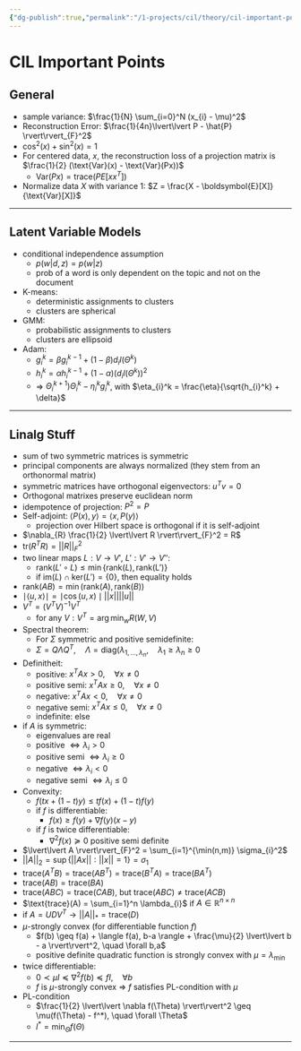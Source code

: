 ```yaml
---
{"dg-publish":true,"permalink":"/1-projects/cil/theory/cil-important-points/","tags":["eth/cil/theory"],"created":"","updated":""}
---
```


# CIL Important Points
## General
- sample variance: $\frac{1}{N} \sum_{i=0}^N (x_{i} - \mu)^2$
- Reconstruction Error: $\frac{1}{4n}\lvert\lvert P - \hat{P} \rvert\rvert_{F}^2$
- $\cos^2(x) + \sin^2(x) = 1$
- For centered data, $x$, the reconstruction loss of a projection matrix is $\frac{1}{2} (\text{Var}(x) - \text{Var}(Px))$
	- $\text{Var}(Px) = \text{trace}(PE[xx^T])$
- Normalize data $X$ with variance $1$: $Z = \frac{X - \boldsymbol{E}[X]}{\text{Var}[X]}$

---
## Latent Variable Models
- conditional independence assumption
	- $p(w | d, z) = p(w | z)$
	- prob of a word is only dependent on the topic and not on the document
- K-means:
	- deterministic assignments to clusters
	- clusters are spherical
- GMM:
	- probabilistic assignments to clusters
	- clusters are ellipsoid
- Adam:
	- $g_{i}^k = \beta g_{i}^{k-1} + (1-\beta) d_{i} l(\Theta^k)$
	- $h_{i}^k = \alpha h_{i}^{k-1} + (1-\alpha) (d_{i} l(\Theta^k))^2$
	- $\Rightarrow$ $\Theta_{i}^{k+1} ) \Theta_{i}^k - \eta_{i}^k g_{i}^k$, with $\eta_{i}^k = \frac{\eta}{\sqrt{h_{i}^k} + \delta}$
---
## Linalg Stuff
- sum of two symmetric matrices is symmetric
- principal components are always normalized (they stem from an orthonormal matrix)
- symmetric matrices have orthogonal eigenvectors: $u^Tv = 0$
- Orthogonal matrixes preserve euclidean norm
- idempotence of projection: $P^2 = P$
- Self-adjoint: $\langle P(x), y\rangle = \langle x, P(y) \rangle$
	- projection over Hilbert space is orthogonal if it is self-adjoint
- $\nabla_{R} \frac{1}{2} \lvert\lvert R \rvert\rvert_{F}^2 = R$
- $\text{tr}(R^TR) = \lvert\lvert R \rvert\rvert_{F}^2$
- two linear maps $L: V \rightarrow V'$, $L': V' \rightarrow V''$:
	- $\text{rank}(L' \circ L) \leq \min\{ \text{rank}(L), \text{rank(L')}\}$
	- if $\text{im}(L) \cap \text{ker}(L') = \{0\}$, then equality holds
- $\text{rank}(AB) = \min(\text{rank}(A), \text{rank}(B))$
- $\mid \langle u, x\rangle\mid = \mid \cos(u,x) \mid \lvert\lvert x \rvert\rvert \lvert\lvert u \rvert\rvert$
- $V^T = (V^TV)^{-1}V^T$
	- for any $V: V^T = \arg\min_{w} R(W,V)$
- Spectral theorem:
	- For $\Sigma$ symmetric and positive semidefinite:
	- $\Sigma = Q \Lambda Q^T, \quad \Lambda = \text{diag}(\lambda_{1, \dots, \lambda_{n}}, \quad \lambda_{1} \geq \lambda_{n} \geq 0$
- Definitheit:
	- positive: $x^T A x > 0, \quad \forall x \neq 0$
	- positive semi: $x^TAx \geq 0, \quad \forall x \neq 0$
	- negative: $x^T A x < 0, \quad \forall x \neq 0$
	- negative semi: $x^T A x \leq 0, \quad \forall x \neq 0$
	- indefinite: else
- if $A$ is symmetric:
	- eigenvalues are real
	- positive $\iff \lambda_{i} > 0$
	- positive semi $\iff \lambda_{i} \geq 0$
	- negative $\iff \lambda_{i} < 0$
	- negative semi $\iff \lambda_{i} \leq 0$
- Convexity:
	- $f(tx + (1-t)y) \leq tf(x) + (1-t)f(y)$
	- if $f$ is differentiable:
		- $f(x) \geq f(y) + \nabla f(y)(x-y)$
	- if $f$ is twice differentiable:
		- $\nabla^2 f(x) \succeq 0$  positive semi definite
- $\lvert\lvert A \rvert\rvert_{F}^2 = \sum_{i=1}^{\min(n,m)} \sigma_{i}^2$
- $\lvert\lvert A \rvert\rvert_{2} = \sup\{\lvert\lvert Ax \rvert\rvert: \lvert\lvert x \rvert\rvert = 1\} = \sigma_{1}$
- $\text{trace}(A^T B) = \text{trace}(AB^T) = \text{trace}(B^T A) = \text{trace}(BA^T)$
- $\text{trace}(AB) = \text{trace}(BA)$
- $\text{trace}(ABC) = \text{trace}(CAB)$, but $\text{trace}(ABC) \neq \text{trace}(ACB)$
- $\text{trace}(A) = \sum_{i=1}^n \lambda_{i}$ if $A \in \mathbb{R}^{n \times n}$
- if $A = UDV^T \rightarrow \lvert\lvert A \rvert\rvert_{*} = \text{trace}(D)$
- $\mu$-strongly convex (for differentiable function $f$)
	- $f(b) \geq f(a) + \langle f(a), b-a \rangle + \frac{\mu}{2} \lvert\lvert b - a \rvert\rvert^2, \quad \forall b,a$
	- positive definite quadratic function is strongly convex with $\mu = \lambda_{\min}$
- twice differentiable:
	- $0 \prec \mu I \preceq \nabla^2 f(b) \preceq fI, \quad \forall b$
	- $f$ is $\mu$-strongly convex $\Rightarrow$ $f$ satisfies PL-condition with $\mu$
- PL-condition
	- $\frac{1}{2} \lvert\lvert \nabla f(\Theta) \rvert\rvert^2 \geq \mu(f(\Theta) - f^*), \quad \forall \Theta$
	- $l^* = \min_{\Theta} f(\Theta)$
---